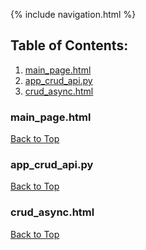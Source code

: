 {% include navigation.html %}

## Table of Contents:
1. [main_page.html](#main_pagehtml)
2. [app_crud_api.py](#app_crud_apipy)
3. [crud_async.html](#crud_asynchtml)

### main_page.html
[Back to Top](#table-of-contents)
<script src="https://emgithub.com/embed.js?target=https%3A%2F%2Fgithub.com%2FJakubPonulak%2F5_hackers%2Fblob%2Fmain%2Ftemplates%2Fmain_page.html&style=github&showBorder=on&showLineNumbers=on&showCopy=on"></script>

### app_crud_api.py
[Back to Top](#table-of-contents)
<script src="https://emgithub.com/embed.js?target=https%3A%2F%2Fgithub.com%2FJakubPonulak%2F5_hackers%2Fblob%2Fmain%2Fcrud%2Fapp_crud_api.py&style=github&showBorder=on&showLineNumbers=on&showCopy=on"></script>

### crud_async.html
[Back to Top](#table-of-contents)
<script src="https://emgithub.com/embed.js?target=https%3A%2F%2Fgithub.com%2FJakubPonulak%2F5_hackers%2Fblob%2Fmain%2Fcrud%2Ftemplates%2Fcrud%2Fcrud_async.html&style=github&showBorder=on&showLineNumbers=on&showCopy=on"></script>
